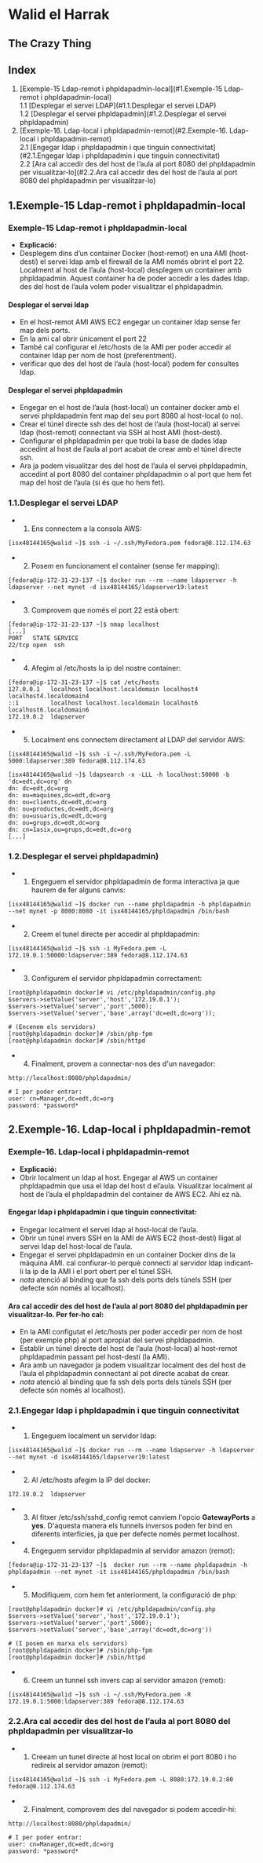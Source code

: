 # Walid el Harrak
## The Crazy Thing
## Index
1. [Exemple-15 Ldap-remot i phpldapadmin-local](#1.Exemple-15 Ldap-remot i phpldapadmin-local)  
  1.1 [Desplegar el servei LDAP](#1.1.Desplegar el servei LDAP)  
  1.2 [Desplegar el servei phpldapadmin](#1.2.Desplegar el servei phpldapadmin)  
2. [Exemple-16. Ldap-local i phpldapadmin-remot](#2.Exemple-16. Ldap-local i phpldapadmin-remot)  
  2.1 [Engegar ldap i phpldapadmin i que tinguin connectivitat](#2.1.Engegar ldap i phpldapadmin i que tinguin connectivitat)    
  2.2 [Ara cal accedir des del host de l’aula al port 8080 del phpldapadmin per visualitzar-lo](#2.2.Ara cal accedir des del host de l’aula al port 8080 del phpldapadmin per visualitzar-lo)

## 1.Exemple-15 Ldap-remot i phpldapadmin-local
### Exemple-15 Ldap-remot i phpldapadmin-local
- **Explicació:**
- Desplegem dins d’un container Docker (host-remot) en una AMI (host-destí) el servei ldap amb el firewall de la AMI només obrint el port 22. Localment al host de
l’aula (host-local) desplegem un container amb phpldapadmin. Aquest container ha de poder accedir a les dades ldap. des del host de l’aula volem poder visualitzar el phpldapadmin.

#### Desplegar el servei ldap
- En el host-remot AMI AWS EC2 engegar un container ldap sense fer map dels ports.
- En la ami cal obrir únicament el port 22
- També cal configurar el /etc/hosts de la AMI per poder accedir al container ldap per nom de host (preferentment).
- verificar que des del host de l’aula (host-local) podem fer consultes ldap.

#### Desplegar el servei phpldapadmin
- Engegar en el host de l’aula (host-local) un container docker amb el servei phpldapadmin fent map del seu port 8080 al host-local (o no).
- Crear el túnel directe ssh des del host de l’aula (host-local) al servei ldap (host-remot) connectant via SSH al host AMI (host-destí).
- Configurar el phpldapadmin per que trobi la base de dades ldap accedint al host de l’aula al port acabat de crear amb el túnel directe ssh.
- Ara ja podem visualitzar des del host de l’aula el servei phpldapadmin, accedint al port 8080 del container phpldapadmin o al port que hem fet map del host de l’aula (si és que ho hem fet).

### 1.1.Desplegar el servei LDAP
- 1. Ens connectem a la consola AWS:

```
[isx48144165@walid ~]$ ssh -i ~/.ssh/MyFedora.pem fedora@8.112.174.63
```

- 2. Posem en funcionament el container (sense fer mapping):

```
[fedora@ip-172-31-23-137 ~]$ docker run --rm --name ldapserver -h ldapserver --net mynet -d isx48144165/ldapserver19:latest
```

- 3. Comprovem que només el port 22 está obert:

```
[fedora@ip-172-31-23-137 ~]$ nmap localhost
[...]
PORT   STATE SERVICE
22/tcp open  ssh
```

- 4. Afegim al /etc/hosts la ip del nostre container:

```
[fedora@ip-172-31-23-137 ~]$ cat /etc/hosts
127.0.0.1   localhost localhost.localdomain localhost4 localhost4.localdomain4
::1         localhost localhost.localdomain localhost6 localhost6.localdomain6
172.19.0.2	ldapserver
```

- 5. Localment ens connectem directament al LDAP del servidor AWS:

```
[isx48144165@walid ~]$ ssh -i ~/.ssh/MyFedora.pem -L 5000:ldapserver:389 fedora@8.112.174.63

[isx48144165@walid ~]$ ldapsearch -x -LLL -h localhost:50000 -b 'dc=edt,dc=org' dn
dn: dc=edt,dc=org
dn: ou=maquines,dc=edt,dc=org
dn: ou=clients,dc=edt,dc=org
dn: ou=productes,dc=edt,dc=org
dn: ou=usuaris,dc=edt,dc=org
dn: ou=grups,dc=edt,dc=org
dn: cn=1asix,ou=grups,dc=edt,dc=org
[...]
```

### 1.2.Desplegar el servei phpldapadmin)
- 1. Engeguem el servidor phpldapadmin de forma interactiva ja que haurem de fer alguns canvis:

```
[isx48144165@walid ~]$ docker run --name phpldapadmin -h phpldapadmin --net mynet -p 8080:8080 -it isx48144165/phpldapadmin /bin/bash
```

- 2. Creem el tunel directe per accedir al phpldapadmin:

```
[isx48144165@walid ~]$ ssh -i MyFedora.pem -L 172.19.0.1:50000:ldapserver:389 fedora@8.112.174.63
```

- 3. Configurem el servidor phpldapadmin correctament:

```
[root@phpldapadmin docker]# vi /etc/phpldapadmin/config.php
$servers->setValue('server','host','172.19.0.1');
$servers->setValue('server','port',5000);
$servers->setValue('server','base',array('dc=edt,dc=org'));

# (Encenem els servidors)
[root@phpldapadmin docker]# /sbin/php-fpm
[root@phpldapadmin docker]# /sbin/httpd
```

- 4. Finalment, provem a connectar-nos des d'un navegador:

```
http://localhost:8080/phpldapadmin/

# I per poder entrar:
user: cn=Manager,dc=edt,dc=org
password: *password*
```

## 2.Exemple-16. Ldap-local i phpldapadmin-remot
### Exemple-16. Ldap-local i phpldapadmin-remot
- **Explicació:**
- Obrir localment un ldap al host. Engegar al AWS un container phpldapadmin que usa el ldap del host d el’aula. Visualitzar localment al host de l’aula el phpldapadmin del container de AWS EC2. Ahí ez nà.

#### Engegar ldap i phpldapadmin i que tinguin connectivitat:
- Engegar localment el servei ldap al host-local de l’aula.
- Obrir un túnel invers SSH en la AMI de AWS EC2 (host-destí) lligat al servei ldap del host-local de l’aula.
- Engegar el servei phpldapadmin en un container Docker dins de la màquina AMI. cal confiurar-lo perquè connecti al servidor ldap indicant-li la ip de la AMI i el port obert per el túnel SSH.
- *nota* atenció al binding que fa ssh dels ports dels túnels SSH (per defecte són només al localhost).

#### Ara cal accedir des del host de l’aula al port 8080 del phpldapadmin per visualitzar-lo. Per fer-ho cal:
- En la AMI configutat el /etc/hosts per poder accedir per nom de host (per exemple php) al port apropiat del servei phpldapadmin.
- Establir un túnel directe del host de l’aula (host-local) al host-remot phpldapadmin passant pel host-destí (la AMI).
- Ara amb un navegador ja podem visualitzar localment des del host de l’aula el phpldapadmin connectant al pot directe acabat de crear.
- *nota* atenció al binding que fa ssh dels ports dels túnels SSH (per defecte són només al localhost).

### 2.1.Engegar ldap i phpldapadmin i que tinguin connectivitat
- 1. Engeguem localment un servidor ldap:

```
[isx48144165@walid ~]$ docker run --rm --name ldapserver -h ldapserver --net mynet -d isx48144165/ldapserver19:latest
```

- 2. Al /etc/hosts afegim la IP del docker:

```
172.19.0.2	ldapserver
```

- 3. Al fitxer /etc/ssh/sshd_config remot canviem l'opcio **GatewayPorts** a **yes**. D'aquesta manera els tunnels inversos poden fer bind en diferents interficies, ja que per defecte només permet localhost.

- 4. Engeguem servidor phpldapadmin al servidor amazon (remot):

```
[fedora@ip-172-31-23-137 ~]$  docker run --rm --name phpldapadmin -h phpldapadmin --net mynet -it isx48144165/phpldapadmin /bin/bash
```

- 5. Modifiquem, com hem fet anteriorment, la configuració de php:

```
[root@phpldapadmin docker]# vi /etc/phpldapadmin/config.php
$servers->setValue('server','host','172.19.0.1');
$servers->setValue('server','port',5000);
$servers->setValue('server','base',array('dc=edt,dc=org'))

# (I posem en marxa els servidors)
[root@phpldapadmin docker]# /sbin/php-fpm
[root@phpldapadmin docker]# /sbin/httpd
```

- 6. Creem un tunnel ssh invers cap al servidor amazon (remot):

```
[isx48144165@walid ~]$ ssh -i ~/.ssh/MyFedora.pem -R 172.19.0.1:5000:ldapserver:389 fedora@8.112.174.63
```

### 2.2.Ara cal accedir des del host de l’aula al port 8080 del phpldapadmin per visualitzar-lo

- 1. Creeam un tunel directe al host local on obrim el port 8080 i ho redireix al servidor amazon (remot):
```
[isx48144165@walid ~]$ ssh -i MyFedora.pem -L 8080:172.19.0.2:80 fedora@8.112.174.63
```

- 2. Finalment, comprovem des del navegador si podem accedir-hi:

```
http://localhost:8080/phpldapadmin/

# I per poder entrar:
user: cn=Manager,dc=edt,dc=org
password: *password*
```
